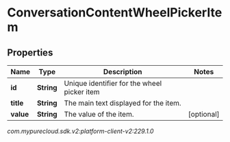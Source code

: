 # ConversationContentWheelPickerItem


## Properties

| Name | Type | Description | Notes |
| ------------ | ------------- | ------------- | ------------- |
| **id** | **String** | Unique identifier for the wheel picker item |  |
| **title** | **String** | The main text displayed for the item. |  |
| **value** | **String** | The value of the item. |  [optional] |




_com.mypurecloud.sdk.v2:platform-client-v2:229.1.0_
